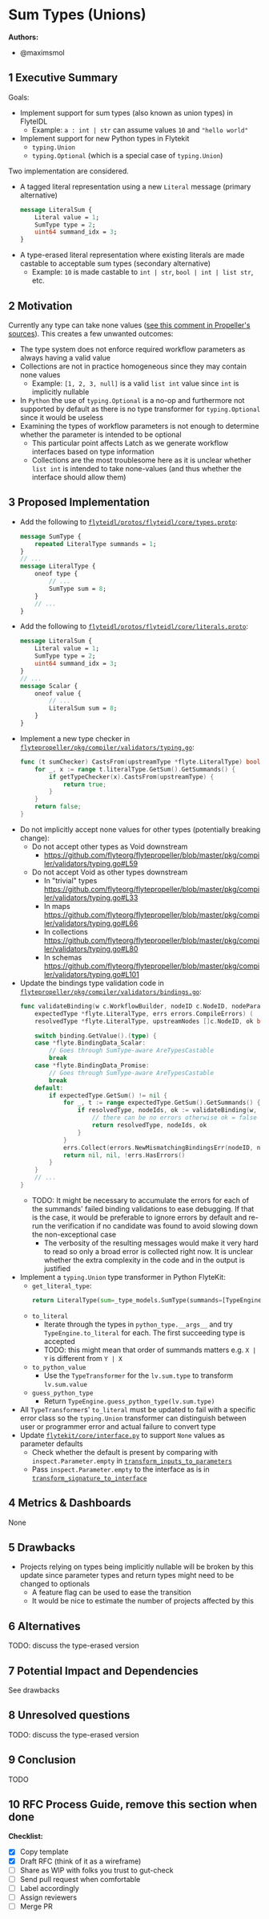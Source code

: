 # Sum Types (Unions)

**Authors:**

- @maximsmol

## 1 Executive Summary

Goals:
- Implement support for sum types (also known as union types) in FlyteIDL
    - Example: `a : int | str` can assume values `10` and `"hello world"`
- Implement support for new Python types in Flytekit
    - `typing.Union`
    - `typing.Optional` (which is a special case of `typing.Union`)

Two implementation are considered.
- A tagged literal representation using a new `Literal` message (primary alternative)
    ```proto
    message LiteralSum {
        Literal value = 1;
        SumType type = 2;
        uint64 summand_idx = 3;
    }
    ```
- A type-erased literal representation where existing literals are made castable to acceptable sum types (secondary alternative)
    - Example: `10` is made castable to `int | str`, `bool | int | list str`, etc.

## 2 Motivation

Currently any type can take none values ([see this comment in Propeller's sources](https://github.com/flyteorg/flytepropeller/blob/master/pkg/compiler/validators/typing.go#L32)). This creates a few unwanted outcomes:
- The type system does not enforce required workflow parameters as always having a valid value
- Collections are not in practice homogeneous since they may contain none values
    - Example: `[1, 2, 3, null]` is a valid `list int` value since `int` is implicitly nullable
- In `Python` the use of `typing.Optional` is a no-op and furthermore not supported by default as there is no type transformer for `typing.Optional` since it would be useless
- Examining the types of workflow parameters is not enough to determine whether the parameter is intended to be optional
    - This particular point affects Latch as we generate workflow interfaces based on type information
    - Collections are the most troublesome here as it is unclear whether `list int` is intended to take none-values (and thus whether the interface should allow them)

## 3 Proposed Implementation

- Add the following to [`flyteidl/protos/flyteidl/core/types.proto`](https://github.com/flyteorg/flyteidl/blob/master/protos/flyteidl/core/types.proto):
    ```proto
    message SumType {
        repeated LiteralType summands = 1;
    }
    // ...
    message LiteralType {
        oneof type {
            // ...
            SumType sum = 8;
        }
        // ...
    }
    ```
- Add the following to [`flyteidl/protos/flyteidl/core/literals.proto`](https://github.com/flyteorg/flyteidl/blob/master/protos/flyteidl/core/literals.proto):
    ```proto
    message LiteralSum {
        Literal value = 1;
        SumType type = 2;
        uint64 summand_idx = 3;
    }
    // ...
    message Scalar {
        oneof value {
            // ...
            LiteralSum sum = 8;
        }
    }
    ```
- Implement a new type checker in [`flytepropeller/pkg/compiler/validators/typing.go`](https://github.com/flyteorg/flytepropeller/blob/master/pkg/compiler/validators/typing.go):
    ```go
    func (t sumChecker) CastsFrom(upstreamType *flyte.LiteralType) bool {
        for _, x := range t.literalType.GetSum().GetSummands() {
            if getTypeChecker(x).CastsFrom(upstreamType) {
                return true;
            }
        }
        return false;
    }
    ```
- Do not implicitly accept none values for other types (potentially breaking change):
    - Do not accept other types as Void downstream
        - https://github.com/flyteorg/flytepropeller/blob/master/pkg/compiler/validators/typing.go#L59
    - Do not accept Void as other types downstream
        - In "trivial" types https://github.com/flyteorg/flytepropeller/blob/master/pkg/compiler/validators/typing.go#L33
        - In maps https://github.com/flyteorg/flytepropeller/blob/master/pkg/compiler/validators/typing.go#L66
        - In collections https://github.com/flyteorg/flytepropeller/blob/master/pkg/compiler/validators/typing.go#L80
        - In schemas https://github.com/flyteorg/flytepropeller/blob/master/pkg/compiler/validators/typing.go#L101
- Update the bindings type validation code in [`flytepropeller/pkg/compiler/validators/bindings.go`](https://github.com/flyteorg/flytepropeller/blob/master/pkg/compiler/validators/bindings.go#L14):
    ```go
    func validateBinding(w c.WorkflowBuilder, nodeID c.NodeID, nodeParam string, binding *flyte.BindingData,
	    expectedType *flyte.LiteralType, errs errors.CompileErrors) (
        resolvedType *flyte.LiteralType, upstreamNodes []c.NodeID, ok bool) {

        switch binding.GetValue().(type) {
        case *flyte.BindingData_Scalar:
            // Goes through SumType-aware AreTypesCastable
            break
        case *flyte.BindingData_Promise:
            // Goes through SumType-aware AreTypesCastable
            break
        default:
            if expectedType.GetSum() != nil {
                for _, t := range expectedType.GetSum().GetSummands() {
                    if resolvedType, nodeIds, ok := validateBinding(w, nodeID, nodeParam, binding, t, errors.NewCompileErrors()); ok {
                        // there can be no errors otherwise ok = false
                        return resolvedType, nodeIds, ok
                    }
                }
                errs.Collect(errors.NewMismatchingBindingsErr(nodeID, nodeParam, expectedType.String(), binding.GetCollection().String()))
                return nil, nil, !errs.HasErrors()
            }
        }
        // ...
    }
    ```
    - TODO: It might be necessary to accumulate the errors for each of the summands' failed binding validations to ease debugging. If that is the case, it would be preferable to ignore errors by default and re-run the verification if no candidate was found to avoid slowing down the non-exceptional case
        - The verbosity of the resulting messages would make it very hard to read so only a broad error is collected right now. It is unclear whether the extra complexity in the code and in the output is justified
- Implement a `typing.Union` type transformer in Python FlyteKit:
    - `get_literal_type`:
        ```py
        return LiteralType(sum=_type_models.SumType(summands=[TypeEngine.to_literal_type(x) for x in t.__args__]))
        ```
    - `to_literal`
        - Iterate through the types in `python_type.__args__` and try `TypeEngine.to_literal` for each. The first succeeding type is accepted
        - TODO: this might mean that order of summands matters e.g. `X | Y` is different from `Y | X`
    - `to_python_value`
        - Use the `TypeTransformer` for the `lv.sum.type` to transform `lv.sum.value`
    - `guess_python_type`
        - Return `TypeEngine.guess_python_type(lv.sum.type)`
- All `TypeTransformer`s' `to_literal` must be updated to fail with a specific error class so the `typing.Union` transformer can distinguish between user or programmer error and actual failure to convert type
- Update [`flytekit/core/interface.py`](https://github.com/flyteorg/flytekit/blob/master/flytekit/core/interface.py) to support `None` values as parameter defaults
    - Check whether the default is present by comparing with `inspect.Parameter.empty` in [`transform_inputs_to_parameters`](https://github.com/flyteorg/flytekit/blob/master/flytekit/core/interface.py#L186)
    - Pass `inspect.Parameter.empty` to the interface as is in [`transform_signature_to_interface`](https://github.com/flyteorg/flytekit/blob/master/flytekit/core/interface.py#L283)

## 4 Metrics & Dashboards

None

## 5 Drawbacks

- Projects relying on types being implicitly nullable will be broken by this update since parameter types and return types might need to be changed to optionals
    - A feature flag can be used to ease the transition
    - It would be nice to estimate the number of projects affected by this

## 6 Alternatives

TODO: discuss the type-erased version

## 7 Potential Impact and Dependencies

See drawbacks

## 8 Unresolved questions

TODO: discuss the type-erased version

## 9 Conclusion

TODO

## 10 RFC Process Guide, remove this section when done

**Checklist:**

- [x]  Copy template
- [x]  Draft RFC (think of it as a wireframe)
- [ ]  Share as WIP with folks you trust to gut-check
- [ ]  Send pull request when comfortable
- [ ]  Label accordingly
- [ ]  Assign reviewers
- [ ]  Merge PR